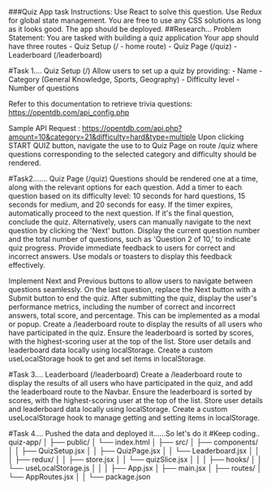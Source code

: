 ###Quiz App task
Instructions:
Use React to solve this question.
Use Redux for global state management.
You are free to use any CSS solutions as long as it looks good.
The app should be deployed.
##Research...
Problem Statement:
You are tasked with building a quiz application
Your app should have three routes - Quiz Setup (/ - home route) - Quiz Page (/quiz) - Leaderboard (/leaderboard)

#Task 1....
Quiz Setup (/)
Allow users to set up a quiz by providing: - Name - Category (General Knowledge, Sports, Geography) - Difficulty level - Number of questions

Refer to this documentation to retrieve trivia questions: <https://opentdb.com/api_config.php>

Sample API Request : <https://opentdb.com/api.php?amount=10&category=21&difficulty=hard&type=multiple>
Upon clicking START QUIZ button, navigate the use to to Quiz Page on route /quiz where questions corresponding to the selected category and difficulty should be rendered.

#Task2.......
Quiz Page (/quiz)
Questions should be rendered one at a time, along with the relevant options for each question.
Add a timer to each question based on its difficulty level: 10 seconds for hard questions, 15 seconds for medium, and 20 seconds for easy.
If the timer expires, automatically proceed to the next question. If it's the final question, conclude the quiz. Alternatively, users can manually navigate to the next question by clicking the 'Next' button.
Display the current question number and the total number of questions, such as 'Question 2 of 10,' to indicate quiz progress.
Provide immediate feedback to users for correct and incorrect answers. Use modals or toasters to display this feedback effectively.

Implement Next and Previous buttons to allow users to navigate between questions seamlessly. On the last question, replace the Next button with a Submit button to end the quiz.
After submitting the quiz, display the user's performance metrics, including the number of correct and incorrect answers, total score, and percentage. This can be implemented as a modal or popup.
Create a /leaderboard route to display the results of all users who have participated in the quiz. Ensure the leaderboard is sorted by scores, with the highest-scoring user at the top of the list.
Store user details and leaderboard data locally using localStorage. Create a custom useLocalStorage hook to get and set items in localStorage.

#Task 3....
Leaderboard (/leaderboard)
Create a /leaderboard route to display the results of all users who have participated in the quiz, and add the leaderboard route to the Navbar.
Ensure the leaderboard is sorted by scores, with the highest-scoring user at the top of the list.
Store user details and leaderboard data locally using localStorage. Create a custom useLocalStorage hook to manage getting and setting items in localStorage.

#Task 4....
Pushed the data and deployed it......So let's do it #Keep coding..
quiz-app/
│
├── public/
│   └── index.html
│
├── src/
│   ├── components/
│   │   ├── QuizSetup.jsx
│   │   ├── QuizPage.jsx
│   │   └── Leaderboard.jsx
│   │
│   ├── redux/
│   │   ├── store.jsx
│   │   └── quizSlice.jsx
│   │
│   ├── hooks/
│   │   └── useLocalStorage.js
│   │
│   ├── App.jsx
│   ├── main.jsx
│   ├── routes/
│     └── AppRoutes.jsx
│
│
└── package.json
